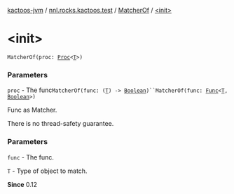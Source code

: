 [kactoos-jvm](../../index.md) / [nnl.rocks.kactoos.test](../index.md) / [MatcherOf](index.md) / [&lt;init&gt;](./-init-.md)

# &lt;init&gt;

`MatcherOf(proc: `[`Proc`](../../nnl.rocks.kactoos/-proc/index.md)`<`[`T`](index.md#T)`>)`

### Parameters

`proc` - The func`MatcherOf(func: (`[`T`](index.md#T)`) -> `[`Boolean`](https://kotlinlang.org/api/latest/jvm/stdlib/kotlin/-boolean/index.html)`)``MatcherOf(func: `[`Func`](../../nnl.rocks.kactoos/-func/index.md)`<`[`T`](index.md#T)`, `[`Boolean`](https://kotlinlang.org/api/latest/jvm/stdlib/kotlin/-boolean/index.html)`>)`

Func as Matcher.

There is no thread-safety guarantee.

### Parameters

`func` - The func.

`T` - Type of object to match.

**Since**
0.12


